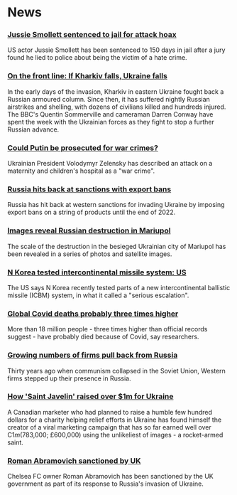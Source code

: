 # News
### [Jussie Smollett sentenced to jail for attack hoax](https://www.bbc.com/news/world-us-canada-60695975)
US actor Jussie Smollett has been sentenced to 150 days in jail after a jury found he lied to police about being the victim of a hate crime.
### [On the front line: If Kharkiv falls, Ukraine falls](https://www.bbc.com/news/world-europe-60693166)
In the early days of the invasion, Kharkiv in eastern Ukraine fought back a Russian armoured column. Since then, it has suffered nightly Russian airstrikes and shelling, with dozens of civilians killed and hundreds injured. The BBC's Quentin Sommerville and cameraman Darren Conway have spent the week with the Ukrainian forces as they fight to stop a further Russian advance. 
### [Could Putin be prosecuted for war crimes?](https://www.bbc.com/news/world-60690688)
Ukrainian President Volodymyr Zelensky has described an attack on a maternity and children's hospital as a "war crime". 
### [Russia hits back at sanctions with export bans](https://www.bbc.com/news/business-60689279)
Russia has hit back at western sanctions for invading Ukraine by imposing export bans on a string of products until the end of 2022.
### [Images reveal Russian destruction in Mariupol](https://www.bbc.com/news/world-europe-60695465)
The scale of the destruction in the besieged Ukrainian city of Mariupol has been revealed in a series of photos and satellite images.
### [N Korea tested intercontinental missile system: US](https://www.bbc.com/news/world-asia-60702463)
The US says N Korea recently tested parts of a new intercontinental ballistic missile (ICBM) system, in what it called a "serious escalation".
### [Global Covid deaths probably three times higher](https://www.bbc.com/news/health-60690251)
More than 18 million people - three times higher than official records suggest - have probably died because of Covid, say researchers.
### [Growing numbers of firms pull back from Russia](https://www.bbc.com/news/business-60571133)
Thirty years ago when communism collapsed in the Soviet Union, Western firms stepped up their presence in Russia. 
### [How 'Saint Javelin' raised over $1m for Ukraine](https://www.bbc.com/news/world-us-canada-60700906)
A Canadian marketer who had planned to raise a humble few hundred dollars for a charity helping relief efforts in Ukraine has found himself the creator of a viral marketing campaign that has so far earned well over C$1m ($783,000; £600,000) using the unlikeliest of images - a rocket-armed saint. 
### [Roman Abramovich sanctioned by UK](https://www.bbc.com/news/uk-politics-60690362)
Chelsea FC owner Roman Abramovich has been sanctioned by the UK government as part of its response to Russia's invasion of Ukraine.
